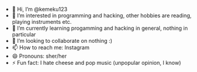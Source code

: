 - 👋 Hi, I’m @kemeku123
- 👀 I’m interested in programming and hacking, other hobbies are reading, playing instruments etc.
- 🌱 I’m currently learning progamming and hacking in general, nothing in particular
- 💞️ I’m looking to collaborate on nothing :)
- 📫 How to reach me: Instagram
- 😄 Pronouns: sher/her
- ⚡ Fun fact: I hate cheese and pop music (unpopular opinion, I know)

<!---
kemeku123/kemeku123 is a ✨ special ✨ repository because its `README.md` (this file) appears on your GitHub profile.
You can click the Preview link to take a look at your changes.
--->
